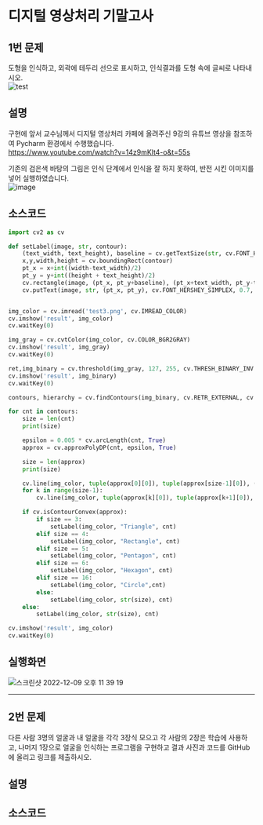 디지털 영상처리 기말고사
==================
1번 문제
---
도형을 인식하고, 외곽에 테두리 선으로 표시하고, 인식결과를 도형 속에 글씨로 나타내시오.   
![test](https://user-images.githubusercontent.com/105781767/206727809-4a5f74fb-60c1-4cd4-8f37-de88d9da7625.png)   

설명
---
구현에 앞서 교수님께서 디지털 영상처리 카페에 올려주신 9강의 유튜브 영상을 참조하여 Pycharm 환경에서 수행했습니다.   
https://www.youtube.com/watch?v=14z9mKlt4-o&t=55s   

기존의 검은색 바탕의 그림은 인식 단계에서 인식을 잘 하지 못하여, 반전 시킨 이미지를 넣어 실행하였습니다.   
![image](https://user-images.githubusercontent.com/105781767/206728335-9c8d575f-1315-41f2-a118-683508413ee5.png)

소스코드
---
~~~py
import cv2 as cv

def setLabel(image, str, contour):
    (text_width, text_height), baseline = cv.getTextSize(str, cv.FONT_HERSHEY_SIMPLEX, 0.7, 1)
    x,y,width,height = cv.boundingRect(contour)
    pt_x = x+int((width-text_width)/2)
    pt_y = y+int((height + text_height)/2)
    cv.rectangle(image, (pt_x, pt_y+baseline), (pt_x+text_width, pt_y-text_height), (200,200,200), cv.FILLED)
    cv.putText(image, str, (pt_x, pt_y), cv.FONT_HERSHEY_SIMPLEX, 0.7, (0,0,0), 1, 8)


img_color = cv.imread('test3.png', cv.IMREAD_COLOR)
cv.imshow('result', img_color)
cv.waitKey(0)

img_gray = cv.cvtColor(img_color, cv.COLOR_BGR2GRAY)
cv.imshow('result', img_gray)
cv.waitKey(0)

ret,img_binary = cv.threshold(img_gray, 127, 255, cv.THRESH_BINARY_INV|cv.THRESH_OTSU)
cv.imshow('result', img_binary)
cv.waitKey(0)

contours, hierarchy = cv.findContours(img_binary, cv.RETR_EXTERNAL, cv.CHAIN_APPROX_SIMPLE)

for cnt in contours:
    size = len(cnt)
    print(size)

    epsilon = 0.005 * cv.arcLength(cnt, True)
    approx = cv.approxPolyDP(cnt, epsilon, True)

    size = len(approx)
    print(size)

    cv.line(img_color, tuple(approx[0][0]), tuple(approx[size-1][0]), (0, 255, 0), 3)
    for k in range(size-1):
        cv.line(img_color, tuple(approx[k][0]), tuple(approx[k+1][0]), (0, 255, 0), 3)

    if cv.isContourConvex(approx):
        if size == 3:
            setLabel(img_color, "Triangle", cnt)
        elif size == 4:
            setLabel(img_color, "Rectangle", cnt)
        elif size == 5:
            setLabel(img_color, "Pentagon", cnt)
        elif size == 6:
            setLabel(img_color, "Hexagon", cnt)
        elif size == 16:
            setLabel(img_color, "Circle",cnt)
        else:
            setLabel(img_color, str(size), cnt)
    else:
        setLabel(img_color, str(size), cnt)

cv.imshow('result', img_color)
cv.waitKey(0)
~~~
실행화면
---
![스크린샷 2022-12-09 오후 11 39 19](https://user-images.githubusercontent.com/105781767/206729380-8d9b44ac-2a8e-466e-86db-0a8f09c9752f.png)   

--------------------------------------------------------------------------------------------

2번 문제
---
다른 사람 3명의 얼굴과 내 얼굴을 각각 3장식 모으고 각 사람의 2장은 학습에 사용하고, 나머지 1장으로 얼굴을 인식하는 프로그램을 구현하고 결과 사진과 코드를 GitHub에 올리고 링크를 제출하시오.

설명
---

소스코드
---

